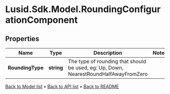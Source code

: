 # Lusid.Sdk.Model.RoundingConfigurationComponent

## Properties

Name | Type | Description | Notes
------------ | ------------- | ------------- | -------------
**RoundingType** | **string** | The type of rounding that should be used, eg: Up, Down, NearestRoundHalfAwayFromZero | 

[Back to Model list](../README.md#documentation-for-models) &#8226; [Back to API list](../README.md#documentation-for-api-endpoints) &#8226; [Back to README](../README.md)

